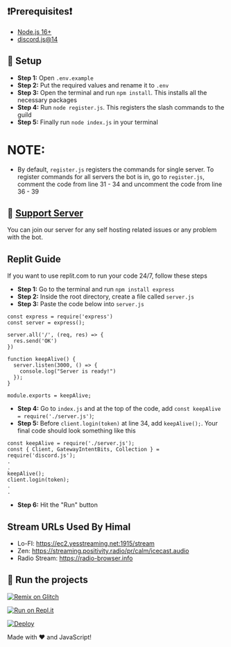 ## ❗Prerequisites❗
- [Node.js 16+](https://nodejs.org/en/download/)
- [discord.js@14](https://discord.js.org/#/)

## 📝 Setup
- **Step 1:** Open `.env.example`
- **Step 2:** Put the required values and rename it to `.env`
- **Step 3:** Open the terminal and run `npm install`. This installs all the necessary packages
- **Step 4:** Run `node register.js`. This registers the slash commands to the guild
- **Step 5:** Finally run `node index.js` in your terminal
# NOTE:
- By default,  `register.js` registers the commands for single server. To register commands for all servers the bot is in, go to `register.js`, comment the code from line 31 - 34 and uncomment the code from line 36 - 39

## 📝 [Support Server](https://discord.gg/nZRMdQeK6m)
You can join our server for any self hosting related issues or any problem with the bot.

## Replit Guide
If you want to use replit.com to run your code 24/7, follow these steps
- **Step 1:** Go to the terminal and run `npm install express`
- **Step 2:** Inside the root directory, create a file called `server.js`
- **Step 3:** Paste the code below into `server.js`
```
const express = require('express')
const server = express();

server.all('/', (req, res) => {
  res.send('OK')
})

function keepAlive() {
  server.listen(3000, () => {
    console.log("Server is ready!")
  });
}

module.exports = keepAlive;
```
- **Step 4:** Go to `index.js` and at the top of the code, add `const keepAlive = require('./server.js')`;
- **Step 5:** Before `client.login(token)` at line 34, add `keepAlive();`. Your final code should look something like this
```
const keepAlive = require('./server.js');
const { Client, GatewayIntentBits, Collection } = require('discord.js');
.
.
keepAlive();
client.login(token);
.
.
```
- **Step 6:** Hit the "Run" button

## Stream URLs Used By Himal
- Lo-FI: https://ec2.yesstreaming.net:1915/stream
- Zen: https://streaming.positivity.radio/pr/calm/icecast.audio
- Radio Stream: https://radio-browser.info

## 💨 Run the projects

[![Remix on Glitch](https://cdn.glitch.com/2703baf2-b643-4da7-ab91-7ee2a2d00b5b%2Fremix-button.svg)](https://glitch.com/edit/#!/import/github/Grizz1e/HimalV2)

[![Run on Repl.it](https://repl.it/badge/github/Grizz1e/HimalV2)](https://repl.it/github/Grizz1e/HimalV2)

[![Deploy](https://www.herokucdn.com/deploy/button.svg)](https://heroku.com/deploy?template=https://github.com/Grizz1e/HimalV2)

Made with ❤️ and JavaScript!
